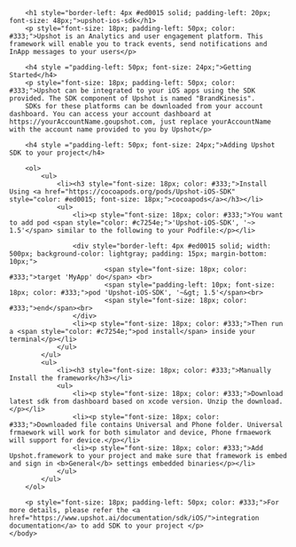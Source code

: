 <!DOCTYPE html>
<html>
    <header>
    </header>
    <body>

        <h1 style="border-left: 4px #ed0015 solid; padding-left: 20px; font-size: 48px;">upshot-ios-sdk</h1>
        <p style="font-size: 18px; padding-left: 50px; color: #333;">Upshot is an Analytics and user engagement platform. This framework will enable you to track events, send notifications and InApp messages to your users</p>
    
        <h4 style ="padding-left: 50px; font-size: 24px;">Getting Started</h4>
        <p style="font-size: 18px; padding-left: 50px; color: #333;">Upshot can be integrated to your iOS apps using the SDK provided. The SDK component of Upshot is named "BrandKinesis". 
        SDKs for these platforms can be downloaded from your account dashboard. You can access your account dashboard at https://yourAccountName.goupshot.com, just replace yourAccountName with the account name provided to you by Upshot</p>
    
        <h4 style ="padding-left: 50px; font-size: 24px;">Adding Upshot SDK to your project</h4>        
    
        <ol>
            <ul>
                <li><h3 style="font-size: 18px; color: #333;">Install Using <a href="https://cocoapods.org/pods/Upshot-iOS-SDK" style="color: #ed0015; font-size: 18px;">cocoapods</a></h3></li>   
                <ul>
                    <li><p style="font-size: 18px; color: #333;">You want to add pod <span style="color: #c7254e;">'Upshot-iOS-SDK', '~> 1.5'</span> similar to the following to your Podfile:</p></li>

                    <div style="border-left: 4px #ed0015 solid; width: 500px; background-color: lightgray; padding: 15px; margin-bottom: 10px;">                    
                            <span style="font-size: 18px; color: #333;">target 'MyApp' do</span> <br>
                            <span style="padding-left: 10px; font-size: 18px; color: #333;">pod 'Upshot-iOS-SDK', '~&gt; 1.5'</span><br>
                            <span style="font-size: 18px; color: #333;">end</span><br>                    
                    </div>    
                    <li><p style="font-size: 18px; color: #333;">Then run a <span style="color: #c7254e;">pod install</span> inside your terminal</p></li>    
                </ul>
            </ul>
            <ul>
                <li><h3 style="font-size: 18px; color: #333;">Manually Install the framework</h3></li>
                <ul>
                    <li><p style="font-size: 18px; color: #333;">Download latest sdk from dashboard based on xcode version. Unzip the download.</p></li>
                    <li><p style="font-size: 18px; color: #333;">Downloaded file contains Universal and Phone folder. Universal frmaework will work for both simulator and device, Phone frmaework will support for device.</p></li>
                    <li><p style="font-size: 18px; color: #333;">Add Upshot.framework to your project and make sure that framework is embed and sign in <b>General</b> settings embedded binaries</p></li>
                </ul>
            </ul>
        </ol>

        <p style="font-size: 18px; padding-left: 50px; color: #333;">For more details, please refer the <a href="https://www.upshot.ai/documentation/sdk/iOS/">integration documentation</a> to add SDK to your project </p>    
    </body>
</html>
